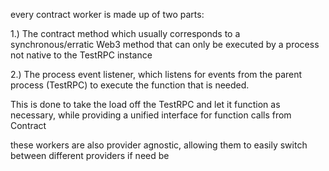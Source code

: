 every contract worker is made up of two parts:

1.) The contract method which usually corresponds to a synchronous/erratic Web3 method that can only be executed by a process not native to the TestRPC instance

2.) The process event listener, which listens for events from the parent process (TestRPC) to execute the function that is needed.

This is done to take the load off the TestRPC and let it function as necessary, while providing a unified interface for function calls from Contract

these workers are also provider agnostic, allowing them to easily switch between different providers if need be
